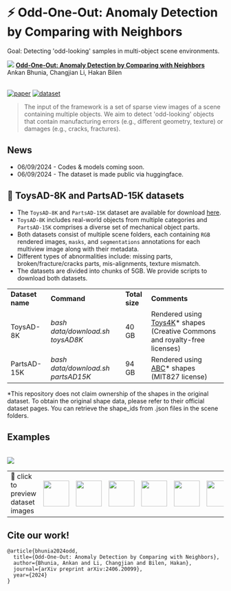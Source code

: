 # ⚡ Odd-One-Out: Anomaly Detection by Comparing with Neighbors 

Goal: Detecting 'odd-looking' samples in multi-object scene environments. 

<img src=figures/data.gif>

<table>
  <tr>
      <strong><a href="https://arxiv.org/abs/2406.20099">Odd-One-Out: Anomaly Detection by Comparing with Neighbors</a></strong><br>
      Ankan Bhunia, Changjian Li, Hakan Bilen<br>
  </tr>
</table>

[![paper](https://img.shields.io/badge/arXiv-Paper-<COLOR>.svg)](https://arxiv.org/abs/2406.20099)
[![dataset](https://img.shields.io/badge/Dataset-link-blue)]()


> The input of the framework is a set of sparse view images of a scene containing multiple objects. We aim to detect 'odd-looking' objects that contain manufacturing errors (e.g., different geometry, texture) or damages (e.g., cracks, fractures).

## News

- 06/09/2024 - Codes & models coming soon.
- 06/09/2024 - The dataset is made public via huggingface.

## 🎯 ToysAD-8K and PartsAD-15K datasets

- The `ToysAD-8K` and  `PartsAD-15K` dataset are available for download [here](https://huggingface.co/datasets/ankankbhunia/odd-one-out/tree/main).
- `ToysAD-8K` includes real-world objects from multiple categories and `PartsAD-15K` comprises a diverse set of mechanical object parts.
- Both datasets consist of multiple scene folders, each containing `RGB` rendered images, `masks`, and `segmentations` annotations for each multiview image along with their metadata.
- Different types of abnormalities include: missing parts, broken/fracture/cracks parts, mis-alignments, texture mismatch.
- The datasets are divided into chunks of 5GB. We provide scripts to download both datasets.

<table>
  <tr>
    <td><b>Dataset name</b></td>
    <td><b>Command</b></td>
    <td><b>Total size</b></td>
    <td><b>Comments</b></td>
  </tr>
      <tr>
    <td>ToysAD-8K</td>
    <td><em>bash data/download.sh toysAD8K</em></td>
    <td>40 GB</td>
    <td>Rendered using <a href="https://rehg.org/publication/dataset2/">Toys4K</a>* shapes (Creative Commons and royalty-free licenses)</a></td>
  </tr>
    <tr>
    <td>PartsAD-15K</td>
    <td><em>bash data/download.sh partsAD15K</em></td>
    <td>94 GB</td>
    <td>Rendered using <a href="https://deep-geometry.github.io/abc-dataset/">ABC</a>* shapes  (MIT827 license)</td>
</table>

*This repository does not claim ownership of the shapes in the original dataset. To obtain the original shape data, please refer to their official dataset pages. You can retrieve the shape_ids from .json files in the scene folders.

## Examples

<br>

<img src=figures/o3.gif>


<table>
  <tr>
    <td>🔖 click to preview dataset images</td>
    <td><img src="figures/sample_1.gif" width="60"/></td>
    <td><img src="figures/sample_2.gif" width="60"/></td>
    <td><img src="figures/sample_3.gif" width="60"/></td>
    <td><img src="figures/sample_4.gif" width="60"/></td>
    <td><img src="figures/sample_5.gif" width="60"/></td>
    <td><img src="figures/sample_6.gif" width="60"/></td>
  </tr>
</table>

## Cite our work!
```
@article{bhunia2024odd,
  title={Odd-One-Out: Anomaly Detection by Comparing with Neighbors},
  author={Bhunia, Ankan and Li, Changjian and Bilen, Hakan},
  journal={arXiv preprint arXiv:2406.20099},
  year={2024}
}
```
